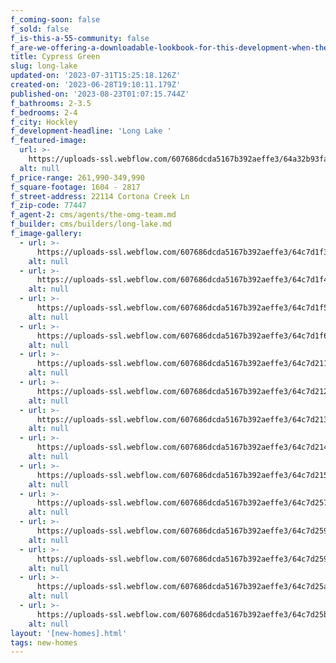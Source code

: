 ```yaml
---
f_coming-soon: false
f_sold: false
f_is-this-a-55-community: false
f_are-we-offering-a-downloadable-lookbook-for-this-development-when-they-submit-their-contact-info: false
title: Cypress Green
slug: long-lake
updated-on: '2023-07-31T15:25:18.126Z'
created-on: '2023-06-28T19:10:11.179Z'
published-on: '2023-08-23T01:07:15.744Z'
f_bathrooms: 2-3.5
f_bedrooms: 2-4
f_city: Hockley
f_development-headline: 'Long Lake '
f_featured-image:
  url: >-
    https://uploads-ssl.webflow.com/607686dcda5167b392aeffe3/64a32b93fa16f8c5677f911d_1-print-DSC07826-Edit%20(1)%20(1).jpg
  alt: null
f_price-range: 261,990-349,990
f_square-footage: 1604 - 2817
f_street-address: 22114 Cortona Creek Ln
f_zip-code: 77447
f_agent-2: cms/agents/the-omg-team.md
f_builder: cms/builders/long-lake.md
f_image-gallery:
  - url: >-
      https://uploads-ssl.webflow.com/607686dcda5167b392aeffe3/64c7d1f3b50442efc895d9e9_1-web-or-mls-DSC07775-Edit.jpg
    alt: null
  - url: >-
      https://uploads-ssl.webflow.com/607686dcda5167b392aeffe3/64c7d1f40addfa8a602119f0_2-web-or-mls-DSC07790-Edit.jpg
    alt: null
  - url: >-
      https://uploads-ssl.webflow.com/607686dcda5167b392aeffe3/64c7d1f562ecfb804af5e114_3-web-or-mls-DSC06421.jpg
    alt: null
  - url: >-
      https://uploads-ssl.webflow.com/607686dcda5167b392aeffe3/64c7d1f6b7579ecc3150ff6b_6-web-or-mls-DSC06456_VS.jpg
    alt: null
  - url: >-
      https://uploads-ssl.webflow.com/607686dcda5167b392aeffe3/64c7d2114b977a980db08aa3_7-web-or-mls-DSC06476.jpg
    alt: null
  - url: >-
      https://uploads-ssl.webflow.com/607686dcda5167b392aeffe3/64c7d212f43658979c57c869_9-web-or-mls-DSC06496.jpg
    alt: null
  - url: >-
      https://uploads-ssl.webflow.com/607686dcda5167b392aeffe3/64c7d213b50442efc895e01e_13-web-or-mls-DSC06541.jpg
    alt: null
  - url: >-
      https://uploads-ssl.webflow.com/607686dcda5167b392aeffe3/64c7d214f453801f6fd0d3ce_15-web-or-mls-DSC06561_VS.jpg
    alt: null
  - url: >-
      https://uploads-ssl.webflow.com/607686dcda5167b392aeffe3/64c7d215152433319db391f9_16-web-or-mls-DSC06571.jpg
    alt: null
  - url: >-
      https://uploads-ssl.webflow.com/607686dcda5167b392aeffe3/64c7d257be4337be863ba3b5_22-web-or-mls-DSC06631_VS.jpg
    alt: null
  - url: >-
      https://uploads-ssl.webflow.com/607686dcda5167b392aeffe3/64c7d259ac4d775c77cb53a6_24-web-or-mls-DSC06726.jpg
    alt: null
  - url: >-
      https://uploads-ssl.webflow.com/607686dcda5167b392aeffe3/64c7d259268c16562f9bcb96_27-web-or-mls-DSC06706.jpg
    alt: null
  - url: >-
      https://uploads-ssl.webflow.com/607686dcda5167b392aeffe3/64c7d25a4e0728b359d2ba3c_28-web-or-mls-DSC06741.jpg
    alt: null
  - url: >-
      https://uploads-ssl.webflow.com/607686dcda5167b392aeffe3/64c7d25b268c16562f9bcd94_37-web-or-mls-DSC06836.jpg
    alt: null
layout: '[new-homes].html'
tags: new-homes
---
```



